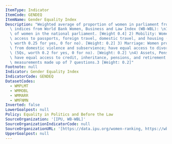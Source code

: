 ```yaml
---
ItemType: Indicator
ItemCode: GENDEQ
ItemName: Gender Equality Index
Description: "Weighted average of proportion of women in parliament from IPU and 3\
  \ indices from World Bank Women, Business and Law Index (WB-WBL): \n1) Percentage\
  \ of women in the national parliament. [Weight 0.4] 2) Mobility: Women have equal\
  \ access to passports, foreign travel, domestic travel, and housing (4 Q’s, each\
  \ worth 0.25 for yes, 0 for no). [Weight: 0.2] 3) Marriage: Women protected by law\
  \ from domestic violence and subservience; have equal access to divorce and remarriage.\
  \ (5Qs, worth 0.2 for yes, 0 for no). [Weight: 0.2] \n4) Assets, Pensions: Women\
  \ have equal access to credit, inheritance, pensions, and retirement. Combines two\
  \ measurements made up of 7 questions.3 [Weight: 0.2]"
Footnote: null
Indicator: Gender Equality Index
IndicatorCode: GENDEQ
DatasetCodes:
  - WMPLMT
  - WMMOBL
  - WMMARR
  - WMFNMN
Inverted: false
LowerGoalpost: null
Policy: Equality in Politics and Before the Law
SourceOrganization: '[IPU, WB-WBL]'
SourceOrganizationIndicatorCode: null
SourceOrganizationURL: '[https://data.ipu.org/women-ranking, https://wbl.worldbank.org/en/wbl-data]'
UpperGoalpost: null
---
```


